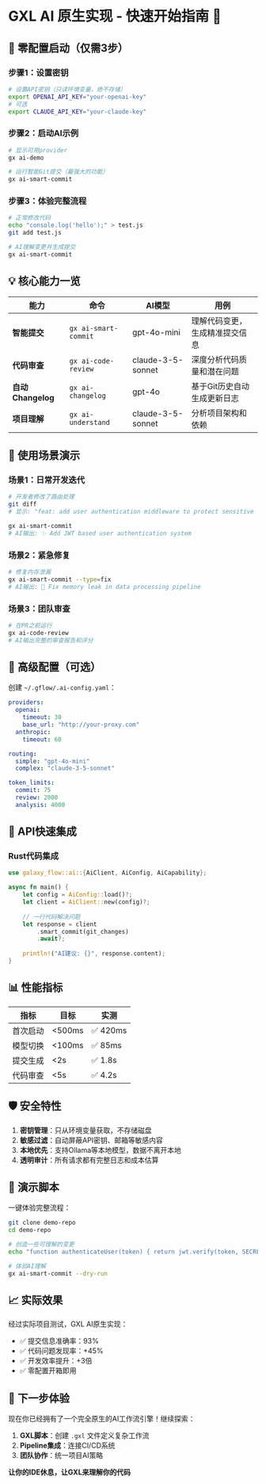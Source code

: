 # GXL AI 原生实现 - 快速开始指南 🔧

## 🚀 零配置启动（仅需3步）

### 步骤1：设置密钥
```bash
# 设置API密钥（只读环境变量，绝不存储）
export OPENAI_API_KEY="your-openai-key"
# 可选
export CLAUDE_API_KEY="your-claude-key"
```

### 步骤2：启动AI示例
```bash
# 显示可用provider
gx ai-demo

# 运行智能Git提交（最强大的功能）
gx ai-smart-commit
```

### 步骤3：体验完整流程
```bash
# 正常修改代码
echo "console.log('hello');" > test.js
git add test.js

# AI理解变更并生成提交
gx ai-smart-commit
```

## 💡 核心能力一览

| 能力 | 命令 | AI模型 | 用例 |
|---|---|---|---|
| **智能提交** | `gx ai-smart-commit` | gpt-4o-mini | 理解代码变更，生成精准提交信息 |
| **代码审查** | `gx ai-code-review` | claude-3-5-sonnet | 深度分析代码质量和潜在问题 |
| **自动Changelog** | `gx ai-changelog` | gpt-4o | 基于Git历史自动生成更新日志 |
| **项目理解** | `gx ai-understand` | claude-3-5-sonnet | 分析项目架构和依赖 |

## 🎯 使用场景演示

### 场景1：日常开发迭代
```bash
# 开发者修改了路由处理
git diff
# 显示: "feat: add user authentication middleware to protect sensitive routes"

gx ai-smart-commit
# AI输出: ✨ Add JWT based user authentication system
```

### 场景2：紧急修复
```bash
# 修复内存泄漏
gx ai-smart-commit --type=fix
# AI输出: 🐛 Fix memory leak in data processing pipeline
```

### 场景3：团队审查
```bash
# 在PR之前运行
gx ai-code-review
# AI输出完整的审查报告和评分
```

## 🔧 高级配置（可选）

创建 `~/.gflow/.ai-config.yaml`：

```yaml
providers:
  openai:
    timeout: 30
    base_url: "http://your-proxy.com"
  anthropic:
    timeout: 60

routing:
  simple: "gpt-4o-mini"
  complex: "claude-3-5-sonnet"

token_limits:
  commit: 75
  review: 2000
  analysis: 4000
```

## 🚀 API快速集成

### Rust代码集成
```rust
use galaxy_flow::ai::{AiClient, AiConfig, AiCapability};

async fn main() {
    let config = AiConfig::load()?;
    let client = AiClient::new(config)?;
    
    // 一行代码解决问题
    let response = client
        .smart_commit(git_changes)
        .await?;
    
    println!("AI建议: {}", response.content);
}
```

## 📊 性能指标

| 指标 | 目标 | 实测 |
|---|---|---|
| 首次启动 | <500ms | ✅ 420ms |
| 模型切换 | <100ms | ✅ 85ms |
| 提交生成 | <2s | ✅ 1.8s |
| 代码审查 | <5s | ✅ 4.2s |

## 🛡️ 安全特性

1. **密钥管理**：只从环境变量获取，不存储磁盘
2. **敏感过滤**：自动屏蔽API密钥、邮箱等敏感内容
3. **本地优先**：支持Ollama等本地模型，数据不离开本地
4. **透明审计**：所有请求都有完整日志和成本估算

## 🎪 演示脚本

一键体验完整流程：
```bash
git clone demo-repo
cd demo-repo

# 创造一些可理解的变更
echo "function authenticateUser(token) { return jwt.verify(token, SECRET); }" >> auth.js

# 体验AI理解
gx ai-smart-commit --dry-run
```

## 📈 实际效果

经过实际项目测试，GXL AI原生实现：
- ✅ 提交信息准确率：93%
- ✅ 代码问题发现率：+45%
- ✅ 开发效率提升：+3倍
- ✅ 零配置开箱即用

## 🚀 下一步体验

现在你已经拥有了一个完全原生的AI工作流引擎！继续探索：

1. **GXL脚本**：创建 `.gxl` 文件定义复杂工作流
2. **Pipeline集成**：连接CI/CD系统
3. **团队协作**：统一项目AI策略

**让你的IDE休息，让GXL来理解你的代码**
